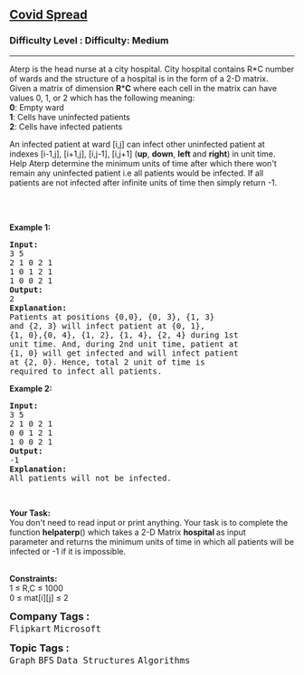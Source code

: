 <h2><a href="https://www.geeksforgeeks.org/problems/covid-spread--141631/1?page=9&difficulty=Medium&status=unsolved&sortBy=submissions">Covid Spread</a></h2><h3>Difficulty Level : Difficulty: Medium</h3><hr><div class="problems_problem_content__Xm_eO"><p>Aterp is the head nurse at a city hospital. City hospital contains R*C&nbsp;number of wards and the structure of a hospital is in the form of a 2-D matrix.<br>Given a matrix of dimension <strong>R</strong>*<strong>C</strong> where each cell in the matrix can have values 0, 1, or 2 which has the following meaning:<br><strong>0</strong>: Empty ward<br><strong>1</strong>: Cells have uninfected patients<br><strong>2</strong>: Cells have infected patients</p>
<p>An infected patient at ward [i,j] can infect other uninfected patient at indexes [i-1,j], [i+1,j], [i,j-1], [i,j+1] (<strong>up</strong>, <strong>down</strong>, <strong>left</strong> and <strong>right</strong>) in unit time. Help Aterp&nbsp;determine the minimum units of time after which there won't remain any uninfected patient i.e all patients would be infected.&nbsp;If all patients are not infected after infinite units of time then simply return -1.</p>
<p>&nbsp;</p>
<p><br><strong>Example 1:</strong></p>
<pre><strong>Input:</strong>
3 5
2 1 0 2 1
1 0 1 2 1
1 0 0 2 1 
<strong>Output:</strong>
2
<strong>Explanation:
</strong>Patients at positions {0,0}, {0, 3}, {1, 3}
and {2, 3} will infect patient at {0, 1}, 
{1, 0},{0, 4}, {1, 2}, {1, 4}, {2, 4} during 1st 
unit time. And, during 2nd unit time, patient at 
{1, 0} will get infected and will infect patient 
at {2, 0}. Hence, total 2 unit of time is
required to infect all patients.</pre>
<p><strong>Example 2:</strong></p>
<pre><strong>Input:</strong>
3 5
2 1 0 2 1
0 0 1 2 1
1 0 0 2 1
<strong>Output:</strong>
-1
<strong>Explanation:</strong>
All patients will not be infected.</pre>
<p>&nbsp;</p>
<p><strong>Your Task:</strong>&nbsp;&nbsp;<br>You don't need to read input or print anything. Your task is to complete the function <strong>helpaterp</strong>()&nbsp;which takes a 2-D Matrix <strong>hospital&nbsp;</strong>as input parameter&nbsp;and returns the minimum units of time in which all patients will be infected or -1 if it is impossible.</p>
<p><br><strong>Constraints:</strong><br>1 ≤ R,C&nbsp;≤ 1000<br>0 ≤ mat[i][j]&nbsp;≤ 2</p></div><p><span style=font-size:18px><strong>Company Tags : </strong><br><code>Flipkart</code>&nbsp;<code>Microsoft</code>&nbsp;<br><p><span style=font-size:18px><strong>Topic Tags : </strong><br><code>Graph</code>&nbsp;<code>BFS</code>&nbsp;<code>Data Structures</code>&nbsp;<code>Algorithms</code>&nbsp;